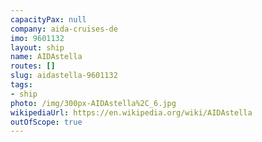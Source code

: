 ```yaml
---
capacityPax: null
company: aida-cruises-de
imo: 9601132
layout: ship
name: AIDAstella
routes: []
slug: aidastella-9601132
tags:
- ship
photo: /img/300px-AIDAstella%2C_6.jpg
wikipediaUrl: https://en.wikipedia.org/wiki/AIDAstella
outOfScope: true
---
```

